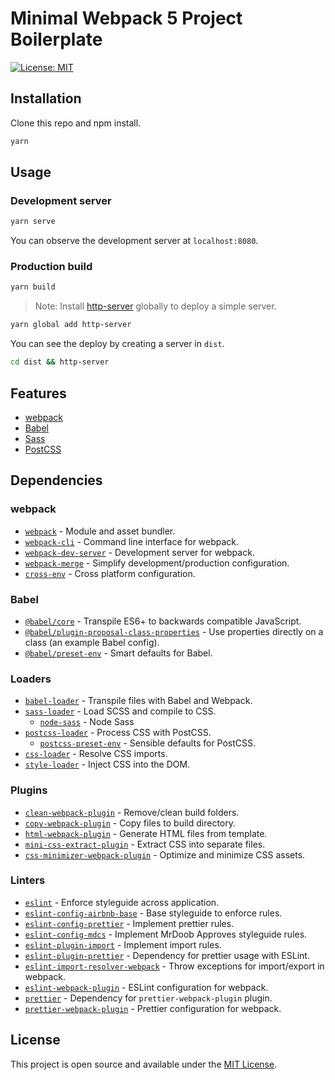 # Minimal Webpack 5 Project Boilerplate

[![License: MIT](https://img.shields.io/badge/License-MIT-blue.svg)](https://opensource.org/licenses/MIT)

## Installation

Clone this repo and npm install.

```bash
yarn
```

## Usage

### Development server

```bash
yarn serve
```

You can observe the development server at `localhost:8080`.

### Production build

```bash
yarn build
```

> Note: Install [http-server](https://www.npmjs.com/package/http-server) globally to deploy a simple server.

```bash
yarn global add http-server
```

You can see the deploy by creating a server in `dist`.

```bash
cd dist && http-server
```

## Features

- [webpack](https://webpack.js.org/)
- [Babel](https://babeljs.io/)
- [Sass](https://sass-lang.com/)
- [PostCSS](https://postcss.org/)

## Dependencies

### webpack

- [`webpack`](https://github.com/webpack/webpack) - Module and asset bundler.
- [`webpack-cli`](https://github.com/webpack/webpack-cli) - Command line interface for webpack.
- [`webpack-dev-server`](https://github.com/webpack/webpack-dev-server) - Development server for webpack.
- [`webpack-merge`](https://github.com/survivejs/webpack-merge) - Simplify development/production configuration.
- [`cross-env`](https://github.com/kentcdodds/cross-env) - Cross platform configuration.

### Babel

- [`@babel/core`](https://www.npmjs.com/package/@babel/core) - Transpile ES6+ to backwards compatible JavaScript.
- [`@babel/plugin-proposal-class-properties`](https://babeljs.io/docs/en/babel-plugin-proposal-class-properties) - Use properties directly on a class (an example Babel config).
- [`@babel/preset-env`](https://babeljs.io/docs/en/babel-preset-env) - Smart defaults for Babel.

### Loaders

- [`babel-loader`](https://webpack.js.org/loaders/babel-loader/) - Transpile files with Babel and Webpack.
- [`sass-loader`](https://webpack.js.org/loaders/sass-loader/) - Load SCSS and compile to CSS.
  - [`node-sass`](https://github.com/sass/node-sass) - Node Sass
- [`postcss-loader`](https://webpack.js.org/loaders/postcss-loader/) - Process CSS with PostCSS.
  - [`postcss-preset-env`](https://www.npmjs.com/package/postcss-preset-env) - Sensible defaults for PostCSS.
- [`css-loader`](https://webpack.js.org/loaders/css-loader/) - Resolve CSS imports.
- [`style-loader`](https://webpack.js.org/loaders/style-loader/) - Inject CSS into the DOM.

### Plugins

- [`clean-webpack-plugin`](https://github.com/johnagan/clean-webpack-plugin) - Remove/clean build folders.
- [`copy-webpack-plugin`](https://github.com/webpack-contrib/copy-webpack-plugin) - Copy files to build directory.
- [`html-webpack-plugin`](https://github.com/jantimon/html-webpack-plugin) - Generate HTML files from template.
- [`mini-css-extract-plugin`](https://github.com/webpack-contrib/mini-css-extract-plugin) - Extract CSS into separate files.
- [`css-minimizer-webpack-plugin`](https://webpack.js.org/plugins/css-minimizer-webpack-plugin/) - Optimize and minimize CSS assets.

### Linters

- [`eslint`](https://github.com/eslint/eslint) - Enforce styleguide across application.
- [`eslint-config-airbnb-base`](https://github.com/airbnb/javascript/tree/master/packages/eslint-config-airbnb-base) - Base styleguide to enforce rules.
- [`eslint-config-prettier`](https://github.com/prettier/eslint-config-prettier) - Implement prettier rules.
- [`eslint-config-mdcs`](https://github.com/zz85/mrdoobapproves) - Implement MrDoob Approves styleguide rules.
- [`eslint-plugin-import`](https://github.com/benmosher/eslint-plugin-import) - Implement import rules.
- [`eslint-plugin-prettier`](https://github.com/prettier/eslint-plugin-prettier) - Dependency for prettier usage with ESLint.
- [`eslint-import-resolver-webpack`](https://github.com/benmosher/eslint-plugin-import/tree/master/resolvers/webpack) - Throw exceptions for import/export in webpack.
- [`eslint-webpack-plugin`](https://github.com/webpack-contrib/eslint-webpack-plugin) - ESLint configuration for webpack.
- [`prettier`](https://github.com/prettier/prettier) - Dependency for `prettier-webpack-plugin` plugin.
- [`prettier-webpack-plugin`](https://github.com/hawkins/prettier-webpack-plugin) - Prettier configuration for webpack.

## License

This project is open source and available under the [MIT License](LICENSE).
